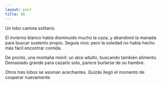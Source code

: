 ```yaml
---
layout: post
title: 66
---
```


Un lobo camina solitario.

El invierno blanco había disminuido mucho la caza, y abandonó la manada para buscar sustento propio. Seguía vivo: pero la soledad no había hecho más fácil encontrar comida.

De pronto, una montaña móvil: un alce adulto, buscando también alimento. Demasiado grande para cazarlo solo, parece burlarse de su hambre. 

Otros tres lobos se asoman acechantes. Quizás llegó el momento de cooperar nuevamente.
